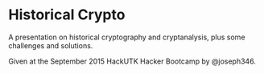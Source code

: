 # Historical Crypto
A presentation on historical cryptography and cryptanalysis, plus some challenges and solutions.

Given at the September 2015 HackUTK Hacker Bootcamp by @joseph346.
